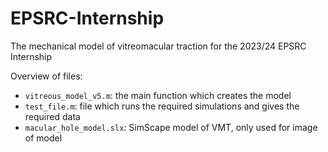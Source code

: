 # EPSRC-Internship
The mechanical model of vitreomacular traction for the 2023/24 EPSRC Internship

Overview of files:
* ```vitreous_model_v5.m```: the main function which creates the model
* ```test_file.m```: file which runs the required simulations and gives the required data
* ```macular_hole_model.slx```: SimScape model of VMT, only used for image of model
